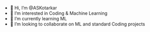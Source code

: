 - 👋 Hi, I’m @ASKotarkar
- 👀 I’m interested in Coding & Machine Learning 
- 🌱 I’m currently learning ML
- 💞️ I’m looking to collaborate on ML and standard Coding projects

<!---
ASKotarkar/ASKotarkar is a ✨ special ✨ repository because its `README.md` (this file) appears on your GitHub profile.
You can click the Preview link to take a look at your changes.
--->
